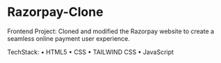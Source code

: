 # Razorpay-Clone
Frontend Project: Cloned and modified the Razorpay website to create a seamless online payment user experience.

TechStack:
• HTML5
• CSS
• TAILWIND CSS 
• JavaScript 
